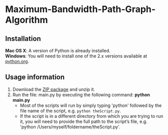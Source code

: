 # Maximum-Bandwidth-Path-Graph-Algorithm

## Installation

**Mac OS X**: A version of Python is already installed.  
**Windows**: You will need to install one of the 2.x versions available at [python.org](http://www.python.org/getit/).


## Usage information

1. Download the [ZIP package](https://github.com/abhi-verma/Maximum-Bandwidth-Path-Graph-Algorithm/archive/master.zip) and unzip it.
2. Run the file: main.py by executing the following command:
   **python main.py**
   * Most of the scripts will run by simply typing 'python' followed by the file name of the script, e.g. `python theScript.py`.
   * If the script is in a different directory from which you are trying to run it, you will need to provide the full path to the script’s file, e.g. 'python /Users/myself/foldername/theScript.py'.
